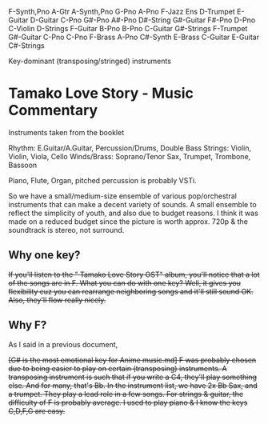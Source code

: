 F-Synth,Pno
A-Gtr
A-Synth,Pno
G-Pno
A-Pno
F-Jazz Ens
D-Trumpet
E-Guitar
D-Guitar
C-Pno
G#-Pno
A#-Pno
D#-String
G#-Guitar
F#-Pno
D-Pno
C-Violin
D-Strings
F-Guitar
B-Pno
B-Pno
C-Guitar
G#-Strings
F-Trumpet
G#-Guitar
C-Pno
C-Pno
F-Brass
A-Pno
C#-Synth
E-Brass
C-Guitar
E-Guitar
C#-Strings

Key-dominant (transposing/stringed) instruments




# Tamako Love Story - Music Commentary

Instruments taken from the booklet

Rhythm: E.Guitar/A.Guitar, Percussion/Drums, Double Bass
Strings: Violin, Violin, Viola, Cello
Winds/Brass: Soprano/Tenor Sax, Trumpet, Trombone, Bassoon

Piano, Flute, Organ, pitched percussion is probably VSTi.

So we have a small/medium-size ensemble of various pop/orchestral instruments that can make a decent variety of sounds. A small ensemble to reflect the simplicity of youth, and  also due to budget reasons. I think it was made on a reduced budget since the picture is worth approx. 720p & the soundtrack is stereo, not surround.

Why one key?
---

~~If you'll listen to the " Tamako Love Story OST" album, you'll notice that a lot of the songs are in F. What you can do with one key? Well, it gives you flexibility cuz you can rearrange neighboring songs and it'll still sound OK. Also, they'll flow really nicely.~~

Why F?
---
As I said in a previous document, 

~~[G# is the most emotional key for Anime music.md] F was probably chosen due to being easier to play on certain (transposing) instruments. A transposing instrument is such that if you write a C4, they'll play something else. And for many, that's Bb. In the instrument list, we have 2x Bb Sax, and a trumpet. They play a lead role in a few songs. For strings & guitar, the difficulty of F is probably average. I used to play piano & I know the keys C,D,F,G are easy.~~
